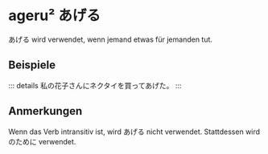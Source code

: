 ---
---
# ageru² あげる

あげる wird verwendet, wenn jemand etwas für jemanden tut.

## Beispiele

::: details 私の花子さんにネクタイを買ってあげた。
:::

## Anmerkungen

Wenn das Verb intransitiv ist, wird あげる nicht verwendet. Stattdessen wird のために verwendet.
